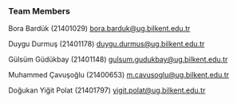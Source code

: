 ### Team Members
Bora Bardük (21401029) bora.barduk@ug.bilkent.edu.tr 

Duygu Durmuş (21401178) duygu.durmus@ug.bilkent.edu.tr

Gülsüm Güdükbay (21401148) gulsum.gudukbay@ug.bilkent.edu.tr

Muhammed Çavuşoğlu (21400653) m.cavusoglu@ug.bilkent.edu.tr

Doğukan Yiğit Polat (21401797) yigit.polat@ug.bilkent.edu.tr

